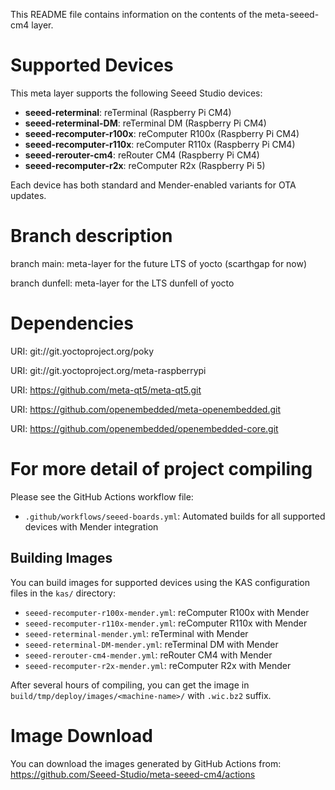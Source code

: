 This README file contains information on the contents of the meta-seeed-cm4 layer.

# Supported Devices

This meta layer supports the following Seeed Studio devices:

- **seeed-reterminal**: reTerminal (Raspberry Pi CM4)
- **seeed-reterminal-DM**: reTerminal DM (Raspberry Pi CM4)
- **seeed-recomputer-r100x**: reComputer R100x (Raspberry Pi CM4)
- **seeed-recomputer-r110x**: reComputer R110x (Raspberry Pi CM4)
- **seeed-rerouter-cm4**: reRouter CM4 (Raspberry Pi CM4)
- **seeed-recomputer-r2x**: reComputer R2x (Raspberry Pi 5)

Each device has both standard and Mender-enabled variants for OTA updates.

# Branch description

branch main: meta-layer for the future LTS of yocto (scarthgap for now)

branch dunfell: meta-layer for the LTS dunfell of yocto

# Dependencies

  URI: git://git.yoctoproject.org/poky

  URI: git://git.yoctoproject.org/meta-raspberrypi

  URI: https://github.com/meta-qt5/meta-qt5.git

  URI: https://github.com/openembedded/meta-openembedded.git

  URI: https://github.com/openembedded/openembedded-core.git


# For more detail of project compiling

Please see the GitHub Actions workflow file:

- `.github/workflows/seeed-boards.yml`: Automated builds for all supported devices with Mender integration

## Building Images

You can build images for supported devices using the KAS configuration files in the `kas/` directory:

- `seeed-recomputer-r100x-mender.yml`: reComputer R100x with Mender
- `seeed-recomputer-r110x-mender.yml`: reComputer R110x with Mender
- `seeed-reterminal-mender.yml`: reTerminal with Mender  
- `seeed-reterminal-DM-mender.yml`: reTerminal DM with Mender
- `seeed-rerouter-cm4-mender.yml`: reRouter CM4 with Mender
- `seeed-recomputer-r2x-mender.yml`: reComputer R2x with Mender

After several hours of compiling, you can get the image in `build/tmp/deploy/images/<machine-name>/` with `.wic.bz2` suffix.

# Image Download

You can download the images generated by GitHub Actions from:
<https://github.com/Seeed-Studio/meta-seeed-cm4/actions>
